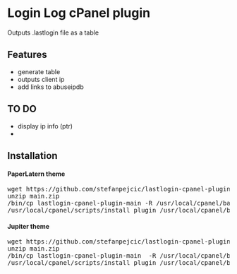 # Login Log cPanel plugin
Outputs .lastlogin file as a table

<!--img src="https://raw.githubusercontent.com/stefanpejcic/lastlogin-cpanel-plugin/main/assets/img/screenshot.png"></img-->

## Features

- generate table
- outputs client ip
- add links to abuseipdb

## TO DO
- display ip info (ptr) 
- 

## Installation

#### PaperLatern theme

<pre>
wget https://github.com/stefanpejcic/lastlogin-cpanel-plugin/archive/refs/heads/main.zip
unzip main.zip
/bin/cp lastlogin-cpanel-plugin-main -R /usr/local/cpanel/base/frontend/paper_lantern/lastlogin
/usr/local/cpanel/scripts/install_plugin /usr/local/cpanel/base/frontend/jupiter/lastlogin/info.json
</pre>

</hr>

#### Jupiter theme

<pre>
wget https://github.com/stefanpejcic/lastlogin-cpanel-plugin/archive/refs/heads/main.zip
unzip main.zip
/bin/cp lastlogin-cpanel-plugin-main  -R /usr/local/cpanel/base/frontend/jupiter/lastlogin/
/usr/local/cpanel/scripts/install_plugin /usr/local/cpanel/base/frontend/jupiter/lastlogin/info.json
</pre>



